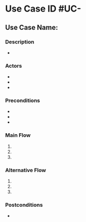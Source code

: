 # Use Case ID #UC-

## Use Case Name:

### Description

-

### Actors

-
-
-

### Preconditions

-
-
-

### Main Flow

1.
2.
3.

### Alternative Flow

1.
2.
3.

### Postconditions

-
